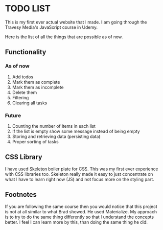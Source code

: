 # TODO LIST

This is my first ever actual website that I made. I am going through the Travesy Media's JavaScript course in Udemy.

Here is the list of all the things that are possible as of now.

## Functionality

### As of now

1. Add todos
2. Mark them as complete
3. Mark them as incomplete
4. Delete them
5. Filtering
6. Clearing all tasks

### Future

1. Counting the number of items in each list
2. If the list is empty show some message instead of being empty
3. Storing and retrieving data (persisting data)
4. Proper sorting of tasks

## CSS Library

I have used [Skeleton](https://getskeleton.com/) boiler plate for CSS. This was my first ever experience with CSS libraries too. Skeleton really made it easy to just concentrate on what I have to learn right now (JS) and not focus more on the styling part.

## Footnotes

If you are following the same course then you would notice that this project is not at all similar to what Brad showed. He used Materialize. My approach is to try to do the same thing differently so that I understand the concepts better. I feel I can learn more by this, than doing the same thing he did.
